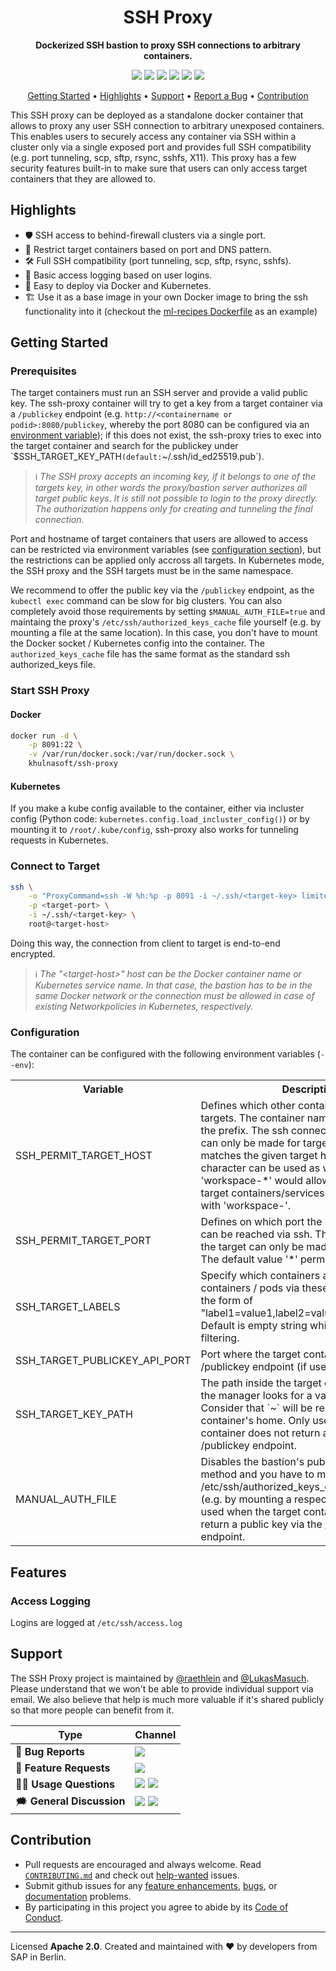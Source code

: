 <h1 align="center">
    SSH Proxy
</h1>

<p align="center">
    <strong>Dockerized SSH bastion to proxy SSH connections to arbitrary containers.</strong>
</p>

<p align="center">
    <a href="https://hub.docker.com/r/khulnasoft/ssh-proxy" title="Docker Image Version"><img src="https://images.microbadger.com/badges/version/khulnasoft/ssh-proxy.svg"></a>
    <a href="https://hub.docker.com/r/khulnasoft/ssh-proxy" title="Docker Pulls"><img src="https://img.shields.io/docker/pulls/khulnasoft/ssh-proxy.svg"></a>
    <a href="https://hub.docker.com/r/khulnasoft/ssh-proxy" title="Docker Image Metadata"><img src="https://images.microbadger.com/badges/image/khulnasoft/ssh-proxy.svg"></a>
    <a href="https://github.com/khulnasoft/ssh-proxy/blob/develop/LICENSE" title="SSH Proxy License"><img src="https://img.shields.io/badge/License-Apache%202.0-green.svg"></a>
    <a href="https://gitter.im/khulnasoft/community" title="Chat on Gitter"><img src="https://badges.gitter.im/khulnasoft/community.svg"></a>
    <a href="https://twitter.com/khulnasoft" title="ML Tooling on Twitter"><img src="https://img.shields.io/twitter/follow/khulnasoft.svg?style=social"></a>
</p>

<p align="center">
  <a href="#getting-started">Getting Started</a> •
  <a href="#highlights">Highlights</a> •
  <a href="#support">Support</a> •
  <a href="https://github.com/khulnasoft/ssh-proxy/issues/new?labels=bug&template=01_bug-report.md">Report a Bug</a> •
  <a href="#contribution">Contribution</a>
</p>

This SSH proxy can be deployed as a standalone docker container that allows to proxy any user SSH connection to arbitrary unexposed containers. This enables users to securely access any container via SSH within a cluster only via a single exposed port and provides full SSH compatibility (e.g. port tunneling, scp, sftp, rsync, sshfs, X11). This proxy has a few security features built-in to make sure that users can only access target containers that they are allowed to.

## Highlights

- 🛡 SSH access to behind-firewall clusters via a single port.
- 🔐 Restrict target containers based on port and DNS pattern.
- 🛠 Full SSH compatibility (port tunneling, scp, sftp, rsync, sshfs).
- 📄 Basic access logging based on user logins.
- 🐳 Easy to deploy via Docker and Kubernetes.
- 🏗 Use it as a base image in your own Docker image to bring the ssh functionality into it (checkout the [ml-recipes Dockerfile](https://github.com/khulnasoft/ml-recipes/blob/1ab1c6b1b4b4b8a6fd2f321ccfb9c8f6f0e0c6eb/Dockerfile#L1) as an example)

## Getting Started

### Prerequisites

The target containers must run an SSH server and provide a valid public key. The ssh-proxy container will try to get a key from a target container via a `/publickey` endpoint (e.g. `http://<containername or podid>:8080/publickey`, whereby the port 8080 can be configured via an [environment variable]($SSH_TARGET_PUBLICKEY_API_PORT)); if this does not exist, the ssh-proxy tries to exec into the target container and search for the publickey under `$SSH_TARGET_KEY_PATH` (default: `~/.ssh/id_ed25519.pub`).

> ℹ️ _The SSH proxy accepts an incoming key, if it belongs to one of the targets key, in other words the proxy/bastion server authorizes all target public keys. It is still not possible to login to the proxy directly. The authorization happens only for creating and tunneling the final connection._

Port and hostname of target containers that users are allowed to access can be restricted via environment variables (see [configuration section](#configuration)), but the restrictions can be applied only accross all targets. In Kubernetes mode, the SSH proxy and the SSH targets must be in the same namespace.

We recommend to offer the public key via the `/publickey` endpoint, as the `kubectl exec` command can be slow for big clusters. You can also completely avoid those requirements by setting `$MANUAL_AUTH_FILE=true` and maintaing the proxy's `/etc/ssh/authorized_keys_cache` file yourself (e.g. by mounting a file at the same location). In this case, you don't have to mount the Docker socket / Kubernetes config into the container. The `authorized_keys_cache` file has the same format as the standard ssh authorized_keys file.

### Start SSH Proxy

#### Docker

```bash
docker run -d \
    -p 8091:22 \
    -v /var/run/docker.sock:/var/run/docker.sock \
    khulnasoft/ssh-proxy
```

#### Kubernetes

If you make a kube config available to the container, either via incluster config (Python code: `kubernetes.config.load_incluster_config()`) or by mounting it to `/root/.kube/config`, ssh-proxy also works for tunneling requests in Kubernetes.

### Connect to Target

```bash
ssh \
    -o "ProxyCommand=ssh -W %h:%p -p 8091 -i ~/.ssh/<target-key> limited-user@<ssh-proxy-host>" \
    -p <target-port> \
    -i ~/.ssh/<target-key> \
    root@<target-host>
```

Doing this way, the connection from client to target is end-to-end encrypted.

> ℹ️ _The "\<target-host\>" host can be the Docker container name or Kubernetes service name. In that case, the bastion has to be in the same Docker network or the connection must be allowed in case of existing Networkpolicies in Kubernetes, respectively._

### Configuration

The container can be configured with the following environment variables (`--env`):

<table>
    <tr>
        <th>Variable</th>
        <th>Description</th>
        <th>Default</th>
    </tr>
    <tr>
        <td>SSH_PERMIT_TARGET_HOST</td>
        <td>Defines which other containers can be ssh targets. The container names must start with the prefix. The ssh connection to the target can only be made for targets where the name matches the given target host. The '*' character can be used as wildcards, e.g. 'workspace-*' would allow connecting to target containers/services which names start with 'workspace-'.
        </td>
        <td>*</td>
    </tr>
    <tr>
        <td>SSH_PERMIT_TARGET_PORT</td>
        <td>Defines on which port the other containers can be reached via ssh. The ssh connection to the target can only be made via this port then. The default value '*' permits any port.</td>
        <td>*</td>
    </tr>
    <tr>
        <td>SSH_TARGET_LABELS</td>
        <td>Specify which containers are targeted. Filters containers / pods via these labels. Must be in the form of "label1=value1,label2=value2,label3=value3". Default is empty string which disables filtering.</td>
        <td>""</td>
    </tr>
    <tr>
        <td>SSH_TARGET_PUBLICKEY_API_PORT</td>
        <td>Port where the target container exposes the /publickey endpoint (if used).</td>
        <td>8080</td>
    </tr> 
    <tr>
        <td>SSH_TARGET_KEY_PATH</td>
        <td>The path inside the target containers where the manager looks for a valid public key.
        Consider that `~` will be resolved to the target container's home. Only used when the target container does not return a public key via the /publickey endpoint.</td>
        <td>~/.ssh/id_ed25519.pub</td>
    </tr>
    <tr>
        <td>MANUAL_AUTH_FILE</td>
        <td>Disables the bastion's public key fetching method and you have to maintain the /etc/ssh/authorized_keys_cache file yourself (e.g. by mounting a respective file there). Only used when the target container does not return a public key via the /publickey endpoint.</td>
        <td>false</td>
    </tr>
</table>

## Features

### Access Logging

Logins are logged at `/etc/ssh/access.log`

## Support

The SSH Proxy project is maintained by [@raethlein](https://twitter.com/raethlein) and [@LukasMasuch](https://twitter.com/LukasMasuch). Please understand that we won't be able
to provide individual support via email. We also believe that help is much more
valuable if it's shared publicly so that more people can benefit from it.

| Type                     | Channel                                              |
| ------------------------ | ------------------------------------------------------ |
| 🚨 **Bug Reports**       | <a href="https://github.com/khulnasoft/ssh-proxy/issues?utf8=%E2%9C%93&q=is%3Aopen+is%3Aissue+label%3Abug+sort%3Areactions-%2B1-desc+" title="Open Bug Report"><img src="https://img.shields.io/github/issues/khulnasoft/ssh-proxy/bug.svg"></a>                                 |
| 🎁 **Feature Requests**  | <a href="https://github.com/khulnasoft/ssh-proxy/issues?q=is%3Aopen+is%3Aissue+label%3Afeature-request+sort%3Areactions-%2B1-desc" title="Open Feature Request"><img src="https://img.shields.io/github/issues/khulnasoft/ssh-proxy/feature-request.svg?label=feature%20requests"></a>                                 |
| 👩‍💻 **Usage Questions**   |  <a href="https://stackoverflow.com/questions/tagged/khulnasoft" title="Open Question on Stackoverflow"><img src="https://img.shields.io/badge/stackoverflow-ml--tooling-orange.svg"></a> <a href="https://gitter.im/khulnasoft/community" title="Chat on Gitter"><img src="https://badges.gitter.im/khulnasoft/community.svg"></a> |
| 🗯 **General Discussion** | <a href="https://gitter.im/khulnasoft/community" title="Chat on Gitter"><img src="https://badges.gitter.im/khulnasoft/community.svg"></a>  <a href="https://twitter.com/khulnasoft" title="ML Tooling on Twitter"><img src="https://img.shields.io/twitter/follow/khulnasoft.svg?style=social"></a>                  |

## Contribution

- Pull requests are encouraged and always welcome. Read [`CONTRIBUTING.md`](https://github.com/khulnasoft/ssh-proxy/tree/master/CONTRIBUTING.md) and check out [help-wanted](https://github.com/khulnasoft/ssh-proxy/issues?utf8=%E2%9C%93&q=is%3Aopen+is%3Aissue+label%3A"help+wanted"+sort%3Areactions-%2B1-desc+) issues.
- Submit github issues for any [feature enhancements](https://github.com/khulnasoft/ssh-proxy/issues/new?assignees=&labels=feature-request&template=02_feature-request.md&title=), [bugs](https://github.com/khulnasoft/ssh-proxy/issues/new?assignees=&labels=bug&template=01_bug-report.md&title=), or [documentation](https://github.com/khulnasoft/ssh-proxy/issues/new?assignees=&labels=enhancement%2C+docs&template=03_documentation.md&title=) problems.
- By participating in this project you agree to abide by its [Code of Conduct](https://github.com/khulnasoft/ssh-proxy/tree/master/CODE_OF_CONDUCT.md).

---

Licensed **Apache 2.0**. Created and maintained with ❤️ by developers from SAP in Berlin. 
